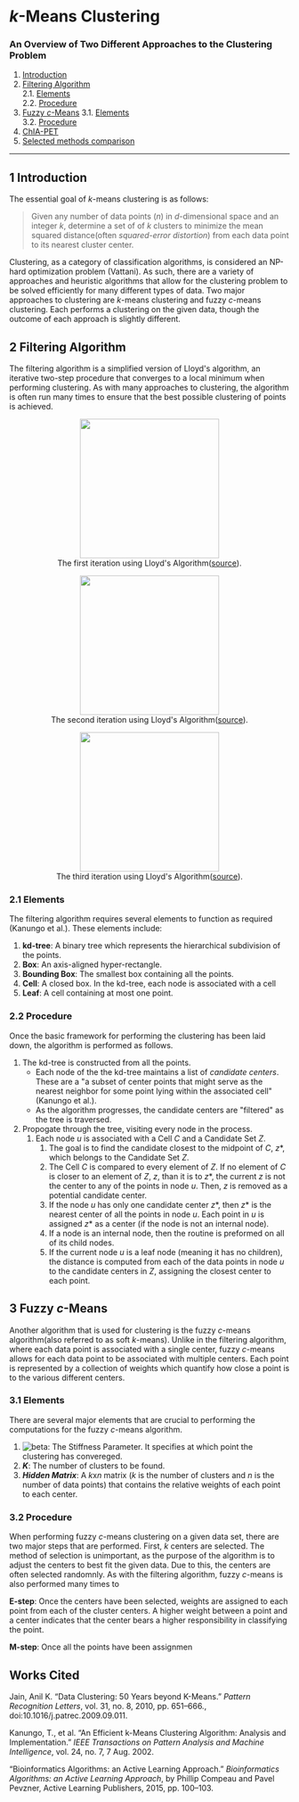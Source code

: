 # *k*-Means Clustering
### An Overview of Two Different Approaches to the Clustering Problem

1. [Introduction](#1)
2. [Filtering Algorithm](#2)<br>
    2.1. [Elements](#21)<br>
    2.2. [Procedure](#22)
3. [Fuzzy *c*-Means](#3)
    3.1. [Elements](#31)<br>
    3.2. [Procedure](#32)
4. [ChIA-PET](#234)
5. [Selected methods comparison](#235)

---

## 1 Introduction<a name="1">

The essential goal of  *k*-means clustering is as follows:

>Given any number of data points (*n*) in *d*-dimensional space and an integer *k*, determine a set of of *k* clusters to minimize the mean squared distance(often *squared-error distortion*) from each data point to its nearest cluster center.

Clustering, as a category of classification algorithms, is considered an NP-hard optimization problem (Vattani). As such, there are a variety of approaches and heuristic algorithms that allow for the clustering problem to be solved efficiently for many different types of data. Two major approaches to clustering are *k*-means clustering and fuzzy *c*-means clustering. Each performs a clustering on the given data, though the outcome of each approach is slightly different.
</a>

## 2 Filtering Algorithm<a name="2">

The filtering algorithm is a simplified version of Lloyd's algorithm, an iterative two-step procedure that converges to a local minimum when performing clustering. As with many approaches to clustering, the algorithm is often run many times to ensure that the best possible clustering of points is achieved.

</a>

<p align="center">
<img src="https://upload.wikimedia.org/wikipedia/commons/5/5a/LloydsMethod1.svg" width="250" > <br>
The first iteration using Lloyd's Algorithm(<a href="https://upload.wikimedia.org/wikipedia/commons/5/5a/LloydsMethod1.svg">source</a>).<br>
</p>

<p align="center">
<img src="https://upload.wikimedia.org/wikipedia/commons/7/77/LloydsMethod2.svg" width="250"> <br>
The second iteration using Lloyd's Algorithm(<a href="https://upload.wikimedia.org/wikipedia/commons/7/77/LloydsMethod2.svg">source</a>).<br>
</p>

<p align="center">
<img src="https://upload.wikimedia.org/wikipedia/commons/f/fb/LloydsMethod3.svg" width= "250"> <br>
The third iteration using Lloyd's Algorithm(<a href="https://upload.wikimedia.org/wikipedia/commons/f/fb/LloydsMethod3.svg">source</a>).<br>
</p>


### 2.1 Elements<a name="21">
 The filtering algorithm requires several elements to function as required (Kanungo et al.). These elements include:

1. **kd-tree**: A binary tree which represents the hierarchical subdivision of the points.
2. **Box**: An axis-aligned hyper-rectangle.
3. **Bounding Box**: The smallest box containing all the points.
4. **Cell**: A closed box. In the kd-tree, each node is associated with a cell
5. **Leaf**: A cell containing at most one point.
</a>

### 2.2 Procedure<a name="22">
Once the basic framework for performing the clustering has been laid down, the algorithm is performed as follows.

1. The kd-tree is constructed from all the points.
    * Each node of the the kd-tree maintains a list of *candidate centers*. These are a "a subset of center points that might serve as the nearest neighbor for some point lying within the associated cell" (Kanungo et al.).
    * As the algorithm progresses, the candidate centers are "filtered" as the tree is traversed.  
2. Propogate through the tree, visiting every node in the process.
    1. Each node *u* is associated with a Cell *C* and a Candidate Set *Z*.
        1. The goal is to find the candidate closest to the midpoint of *C*, *z**, which belongs to the Candidate Set *Z*.
        2. The Cell *C* is compared to every element of *Z*. If no element of *C* is closer to an element of *Z*, *z*, than it is to *z**, the current *z* is not the center to any of the points in node *u*. Then, *z* is removed as a potential candidate center.
        3. If the node *u* has only one candidate center *z**, then *z** is the nearest center of all the points in node *u*. Each point in *u* is assigned *z** as a center (if the node is not an internal node).
        4. If a node is an internal node, then the routine is preformed on all of its child nodes.
        5. If the current node *u* is a leaf node (meaning it has no children), the distance is computed from each of the data points in node *u* to the candidate centers in *Z*, assigning the closest center to each point.
</a>

## 3 Fuzzy *c*-Means<a name="3">

Another algorithm that is used for clustering is the fuzzy *c*-means algorithm(also referred to as soft *k*-means). Unlike in the filtering algorithm, where each data point is associated with a single center, fuzzy *c*-means allows for each data point to be associated with multiple centers. Each point is represented by a collection of weights which quantify how close a point is to the various different centers.
</a>

### 3.1 Elements<a name="31">

There are several major elements that are crucial to performing the computations for the fuzzy *c*-means algorithm. 

1. ![beta](https://latex.codecogs.com/gif.latex?\boldsymbol{\beta}): The Stiffness Parameter. It specifies at which point the clustering has convereged.
2. ***K***: The number of clusters to be found.
3. ***Hidden Matrix***: A *k*x*n* matrix (*k* is the number of clusters and *n* is the number of data points) that contains the relative weights of each point to each center.
</a>

### 3.2 Procedure<a name="32">

When performing fuzzy *c*-means clustering on a given data set, there are two major steps that are performed. First, *k* centers are selected. The method of selection is unimportant, as the purpose of the algorithm is to adjust the centers to best fit the given data. Due to this, the centers are often selected randomnly. As with the filtering algorithm, fuzzy *c*-means is also performed many times to 

**E-step**: Once the centers have been selected, weights are assigned to each point from each of the cluster centers. A higher weight between a point and a center indicates that the center bears a higher responsibility in classifying the point.

**M-step**: Once all the points have been assignmen
</a>


## Works Cited

Jain, Anil K. “Data Clustering: 50 Years beyond K-Means.” *Pattern Recognition Letters*, vol. 31, no. 8, 2010, pp. 651–666., doi:10.1016/j.patrec.2009.09.011.

Kanungo, T., et al. “An Efficient k-Means Clustering Algorithm: Analysis and Implementation.” *IEEE Transactions on Pattern Analysis and Machine Intelligence*, vol. 24, no. 7, 7 Aug. 2002.

“Bioinformatics Algorithms: an Active Learning Approach.” *Bioinformatics Algorithms: an Active Learning Approach*, by Phillip Compeau and Pavel Pevzner, Active Learning Publishers, 2015, pp. 100–103.
